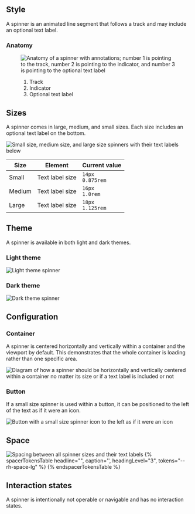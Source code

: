 ## Style

A spinner is an animated line segment that follows a track and may include an 
optional text label.

### Anatomy

<figure>
  <uxdot-example width-adjustment="299px">
    <img src="../spinner-anatomy.png" alt="Anatomy of a spinner with annotations; number 1 is pointing to the track, number 2 is pointing to the indicator, and number 3 is pointing to the optional text label">
  </uxdot-example>
  <figcaption>
    <ol>
      <li>Track</li>
      <li>Indicator</li>
      <li>Optional text label</li>
    </ol>
  </figcaption>
</figure>


## Sizes

A spinner comes in large, medium, and small sizes. Each size includes an 
optional text label on the bottom.

<uxdot-example width-adjustment="472px">
  <img src="../spinner-sizes.png" alt="Small size, medium size, and large size spinners with their text labels below">
</uxdot-example>



<rh-table>
  <table>
    <thead>
      <tr>
        <th scope="col" data-label="Size">Size</th>
        <th scope="col" data-label="Element">Element</th>
        <th scope="col" data-label="Current value">Current value</th>
      </tr>
    </thead>
    <tbody>
      <tr>
        <td data-label="Size">Small</td>
        <td data-label="Element">Text label size</td>
        <td data-label="Current value"><code>14px</code><br><code>0.875rem</code></td>
      </tr>
      <tr>
        <td data-label="Size">Medium</td>
        <td data-label="Element">Text label size</td>
        <td data-label="Current value"><code>16px</code><br><code>1.0rem</code></td>
      </tr>
      <tr>
        <td data-label="Size">Large</td>
        <td data-label="Element">Text label size</td>
        <td data-label="Current value"><code>18px</code><br><code>1.125rem</code></td>
      </tr>
    </tbody>
  </table>
</rh-table>


## Theme

A spinner is available in both light and dark themes.

### Light theme

<uxdot-example width-adjustment="251px">
  <img src="../spinner-theme-light.png" alt="Light theme spinner">
</uxdot-example>


### Dark theme

<uxdot-example color-palette="darkest" width-adjustment="251px">
  <img src="../spinner-theme-dark.png" alt="Dark theme spinner">
</uxdot-example>


## Configuration

### Container

A spinner is centered horizontally and vertically within a container and the 
viewport by default. This demonstrates that the whole container is loading 
rather than one specific area.

<uxdot-example width-adjustment="872px">
  <img src="../spinner-configuration-container.png" alt="Diagram of how a spinner should be horizontally and vertically centered within a container no matter its size or if a text label is included or not">
</uxdot-example>


### Button

If a small size spinner is used within a button, it can be positioned to the 
left of the text as if it were an icon.

<uxdot-example width-adjustment="107px">
  <img src="../spinner-configuration-button.png" alt="Button with a small size spinner icon to the left as if it were an icon">
</uxdot-example>


## Space

<uxdot-example width-adjustment="632px">
  <img src="../spinner-space.png" alt="Spacing between all spinner sizes and their text labels">  
</uxdot-example>

<rh-table>
  {% spacerTokensTable 
    headline="",
    caption='',
    headingLevel="3",
    tokens="--rh-space-lg" %}
  {% endspacerTokensTable %}
</rh-table>


## Interaction states

A spinner is intentionally not operable or navigable and has no interaction 
states.
